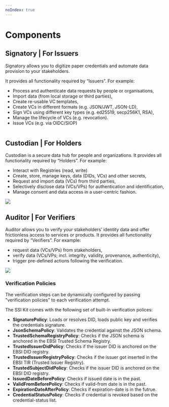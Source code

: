 ```yaml
---
noIndex: true
---
```


# Components

## Signatory | For Issuers

Signatory allows you to digitize paper credentials and automate data provision to your stakeholders.

It provides all functionality required by “Issuers”. For example:

* Process and authenticate data requests by people or organisations,
* Import data (from local storage or third parties),
* Create re-usable VC templates,
* Create VCs in different formats (e.g. JSON/JWT, JSON-LD),
* Sign VCs using different key types (e.g. ed25519, secp256K1, RSA),
* Manage the lifecycle of VCs (e.g. revocation).
* Issue VCs (e.g. via OIDC/SIOP)

<div align="center"><img src="../../what-is-ssikit/Signatory-Issuer.png" alt=""></div>

## Custodian | For Holders

Custodian is a secure data hub for people and organizations. It provides all functionality required by “Holders”. For example:

* Interact with Registries (read, write)
* Create, store, manage keys, data (DIDs, VCs) and other secrets,
* Request and import data (VCs) from third parties,
* Selectively disclose data (VCs/VPs) for authentication and identification,
* Manage consent and data access in a user-centric fashion.

![](../../what-is-ssikit/Custodian-Holder.png)



## Auditor | For Verifiers <a href="#auditor-or-for-verifiers" id="auditor-or-for-verifiers"></a>

Auditor allows you to verify your stakeholders’ identity data and offer frictionless access to services or products. It provides all functionality required by “Verifiers”. For example:

* request data (VCs/VPs) from stakeholders,
* verify data (VCs/VPs; incl. integrity, validity, provenance, authenticity),
* trigger pre-defined actions following the verification.



![](https://files.gitbook.com/v0/b/gitbook-x-prod.appspot.com/o/spaces%2F1k3zreXT6Nz41D1g1C6K%2Fuploads%2Fgit-blob-cfa46bc9aee08a2e799f66822eec66ca94c15ab6%2FAuditor-Verifier.png?alt=media)

### **Verification Policies**

The verification steps can be dynamically configured by passing "verification policies" to each verification attempt.&#x20;

The SSI Kit comes with the following set of built-in verification polices:

* **SignaturePolicy**: Loads or resolves DID, loads public key and verifies the credentials signature.
* **JsonSchemaPolicy**: Validates the credential against the JSON schema.
* &#x20;**TrustedSchemaRegistryPolicy**: Checks if the JSON schema is anchored in the EBSI Trusted Schema Registry.
* **TrustedIssuerDidPolicy**: Checks if the issuer DID is anchored on the EBSI DID registry.
* **TrustedIssuerRegistryPolicy**: Checks if the issuer got inserted in the EBSI TIR (Trusted Issuer Registry).
* **TrustedSubjectDidPolicy**: Checks if the issuer DID is anchored on the EBSI DID registry.
* **IssuedDateBeforePolicy**: Checks if issued date is in the past.
* **ValidFromBeforePolicy**: Checks if valid-from date is in the past.
* **ExpirationDateAfterPolicy**: Checks if expiration-date is in the futrue.
* **CredentialStatusPolicy**: Checks if credential is revoked based on the credential-status list.
